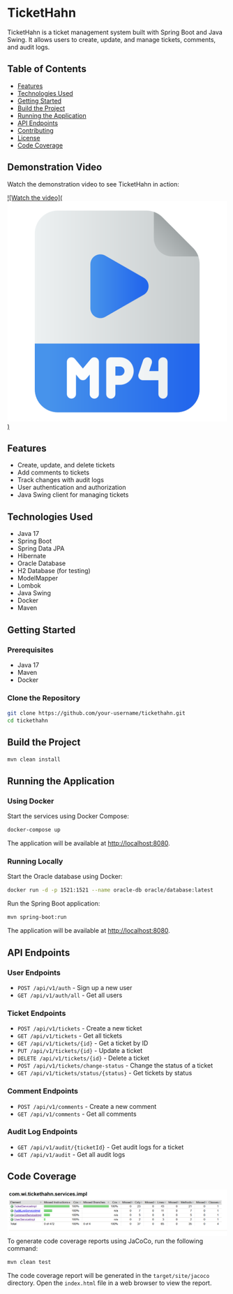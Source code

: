 # TicketHahn

TicketHahn is a ticket management system built with Spring Boot and Java Swing. It allows users to create, update, and manage tickets, comments, and audit logs.

## Table of Contents

- [Features](#features)
- [Technologies Used](#technologies-used)
- [Getting Started](#getting-started)
- [Build the Project](#build-the-project)
- [Running the Application](#running-the-application)
- [API Endpoints](#api-endpoints)
- [Contributing](#contributing)
- [License](#license)
- [Code Coverage](#code-coverage)
## Demonstration Video

Watch the demonstration video to see TicketHahn in action:

[![Watch the video](![alt text](image-1.png))](https://www.canva.com/design/DAGgEUgca0c/aMQq4AuAnRtQpyheg4MktQ/edit?utm_content=DAGgEUgca0c&utm_campaign=designshare&utm_medium=link2&utm_source=sharebutton)

## Features

- Create, update, and delete tickets
- Add comments to tickets
- Track changes with audit logs
- User authentication and authorization
- Java Swing client for managing tickets

## Technologies Used

- Java 17
- Spring Boot
- Spring Data JPA
- Hibernate
- Oracle Database
- H2 Database (for testing)
- ModelMapper
- Lombok
- Java Swing
- Docker
- Maven

## Getting Started

### Prerequisites

- Java 17
- Maven
- Docker

### Clone the Repository

```sh
git clone https://github.com/your-username/tickethahn.git
cd tickethahn
```

## Build the Project

```sh
mvn clean install
```

## Running the Application

### Using Docker

Start the services using Docker Compose:

```sh
docker-compose up
```

The application will be available at [http://localhost:8080](http://localhost:8080).

### Running Locally

Start the Oracle database using Docker:

```sh
docker run -d -p 1521:1521 --name oracle-db oracle/database:latest
```

Run the Spring Boot application:

```sh
mvn spring-boot:run
```

The application will be available at [http://localhost:8080](http://localhost:8080).

## API Endpoints

### User Endpoints

- `POST /api/v1/auth` - Sign up a new user
- `GET /api/v1/auth/all` - Get all users

### Ticket Endpoints

- `POST /api/v1/tickets` - Create a new ticket
- `GET /api/v1/tickets` - Get all tickets
- `GET /api/v1/tickets/{id}` - Get a ticket by ID
- `PUT /api/v1/tickets/{id}` - Update a ticket
- `DELETE /api/v1/tickets/{id}` - Delete a ticket
- `POST /api/v1/tickets/change-status` - Change the status of a ticket
- `GET /api/v1/tickets/status/{status}` - Get tickets by status

### Comment Endpoints

- `POST /api/v1/comments` - Create a new comment
- `GET /api/v1/comments` - Get all comments

### Audit Log Endpoints

- `GET /api/v1/audit/{ticketId}` - Get audit logs for a ticket
- `GET /api/v1/audit` - Get all audit logs

## Code Coverage
![alt text](image.png)
To generate code coverage reports using JaCoCo, run the following command:

```sh
mvn clean test
```

The code coverage report will be generated in the `target/site/jacoco` directory. Open the `index.html` file in a web browser to view the report.